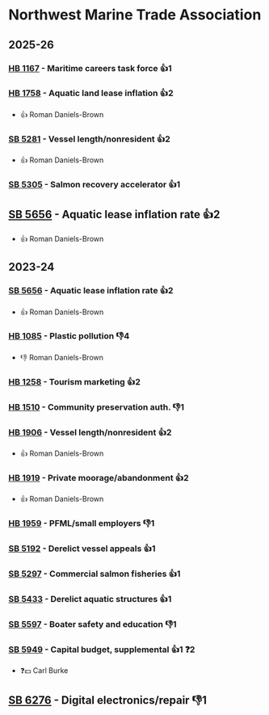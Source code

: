 # Northwest Marine Trade Association
## 2025-26

### [HB 1167](/bill/2025-26/hb/1167/) - Maritime careers task force 👍1  

### [HB 1758](/bill/2025-26/hb/1758/) - Aquatic land lease inflation 👍2  
* 👍 Roman Daniels-Brown

### [SB 5281](/bill/2025-26/sb/5281/) - Vessel length/nonresident 👍2  
* 👍 Roman Daniels-Brown

### [SB 5305](/bill/2025-26/sb/5305/) - Salmon recovery accelerator 👍1  

## [SB 5656](/bill/2025-26/sb/5656/) - Aquatic lease inflation rate 👍2  
* 👍 Roman Daniels-Brown

## 2023-24

### [SB 5656](/bill/2023-24/sb/5656/) - Aquatic lease inflation rate 👍2  
* 👍 Roman Daniels-Brown

### [HB 1085](/bill/2023-24/hb/1085/) - Plastic pollution  👎4 
* 👎 Roman Daniels-Brown

### [HB 1258](/bill/2023-24/hb/1258/) - Tourism marketing 👍2  

### [HB 1510](/bill/2023-24/hb/1510/) - Community preservation auth.  👎1 

### [HB 1906](/bill/2023-24/hb/1906/) - Vessel length/nonresident 👍2  
* 👍 Roman Daniels-Brown

### [HB 1919](/bill/2023-24/hb/1919/) - Private moorage/abandonment 👍2  
* 👍 Roman Daniels-Brown

### [HB 1959](/bill/2023-24/hb/1959/) - PFML/small employers  👎1 

### [SB 5192](/bill/2023-24/sb/5192/) - Derelict vessel appeals 👍1  

### [SB 5297](/bill/2023-24/sb/5297/) - Commercial salmon fisheries 👍1  

### [SB 5433](/bill/2023-24/sb/5433/) - Derelict aquatic structures 👍1  

### [SB 5597](/bill/2023-24/sb/5597/) - Boater safety and education  👎1 

### [SB 5949](/bill/2023-24/sb/5949/) - Capital budget, supplemental 👍1  ❓2
* ❓💵 Carl Burke

## [SB 6276](/bill/2023-24/sb/6276/) - Digital electronics/repair  👎1 
